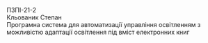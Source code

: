 ПЗПІ-21-2  
Кльованик Степан  
Програмна система для автоматизації управління освітленням з можливістю адаптації освітлення під вміст електронних книг  
